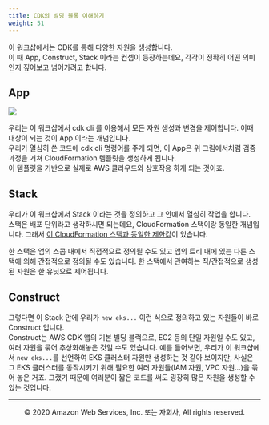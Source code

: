 ```yaml
---
title: CDK의 빌딩 블록 이해하기
weight: 51
---
```


이 워크샵에서는 CDK를 통해 다양한 자원을 생성합니다.  
이 때 App, Construct, Stack 이라는 컨셉이 등장하는데요, 각각이 정확히 어떤 의미인지 짚어보고 넘어가려고 합니다.

## App
![](https://docs.aws.amazon.com/cdk/latest/guide/images/Lifecycle.png)

우리는 이 워크샵에서 cdk cli 를 이용해서 모든 자원 생성과 변경을 제어합니다. 이때 대상이 되는 것이 App 이라는 개념입니다.  
우리가 열심히 쓴 코드에 cdk cli 명령어를 주게 되면, 이 App은 위 그림에서처럼 검증 과정을 거쳐 CloudFormation 템플릿을 생성하게 됩니다.  
이 템플릿을 기반으로 실제로 AWS 클라우드와 상호작용 하게 되는 것이죠.



## Stack
우리가 이 워크샵에서 Stack 이라는 것을 정의하고 그 안에서 열심히 작업을 합니다.  
스택은 배포 단위라고 생각하시면 되는데요, CloudFormation 스택이랑 동일한 개념입니다. 그래서 [이 CloudFormation 스택과 동일한 제한값](https://docs.aws.amazon.com/ko_kr/AWSCloudFormation/latest/UserGuide/cloudformation-limits.html)이 있습니다.

한 스택은 앱의 스콥 내에서 직접적으로 정의될 수도 있고 앱의 트리 내에 있는 다른 스택에 의해 간접적으로 정의될 수도 있습니다. 한 스택에서 관여하는 직/간접적으로 생성된 자원은 한 유닛으로 제어됩니다.



## Construct
그렇다면 이 Stack 안에 우리가 `new eks...` 이런 식으로 정의하고 있는 자원들이 바로 Construct 입니다.  
Construct는 AWS CDK 앱의 기본 빌딩 블럭으로, EC2 등의 단일 자원일 수도 있고, 여러 자원을 묶어 추상화해놓은 것일 수도 있습니다. 예를 들어보면, 우리가 이 워크샵에서 `new eks...`를 선언하여 EKS 클러스터 자원만 생성하는 것 같아 보이지만, 사실은 그 EKS 클러스터를 동작시키기 위해 필요한 여러 자원들(IAM 자원, VPC 자원...)을 묶어 놓은 거죠. 그랬기 때문에 여러분이 짧은 코드를 써도 굉장히 많은 자원을 생성할 수 있는 것입니다.




---
<p align="center">
© 2020 Amazon Web Services, Inc. 또는 자회사, All rights reserved.
</p>
